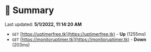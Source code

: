 # 📖 Summary
Last updated: **5/1/2022, 11:14:20 AM**

- `GET` [https://uptimerfree.tk](https://uptimerfree.tk) - **Up** (1255ms)
- `GET` [https://monitoruptimer.tk](https://monitoruptimer.tk) - **Down** (203ms)
